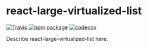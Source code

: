 # react-large-virtualized-list

[![Travis][build-badge]][build]
[![npm package][npm-badge]][npm]
[![codecov](https://codecov.io/gh/bramgiessen/react-large-virtualized-list/branch/main/graph/badge.svg)](https://codecov.io/gh/bramgiessen/react-large-virtualized-list)

Describe react-large-virtualized-list here.

[build-badge]: https://img.shields.io/travis/bramgiessen/react-large-virtualized-list/main.png?style=flat-square
[build]: https://travis-ci.org/bramgiessen/react-large-virtualized-list

[npm-badge]: https://img.shields.io/npm/v/react-large-virtualized-list.png?style=flat-square
[npm]: https://www.npmjs.org/package/react-large-virtualized-list


